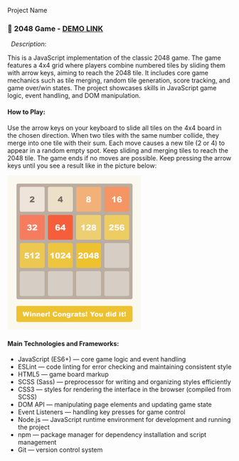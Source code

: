 Project Name  
### 🧩 **2048 Game**  - [DEMO LINK](https://JulyaPetrovskaya.github.io/js-2048-game)
&nbsp; _Description_: 

This is a JavaScript implementation of the classic 2048 game. The game features a 4x4 grid where players combine numbered tiles by sliding them with arrow keys, aiming to reach the 2048 tile. It includes core game mechanics such as tile merging, random tile generation, score tracking, and game over/win states. The project showcases skills in JavaScript game logic, event handling, and DOM manipulation.  

#### How to Play:
Use the arrow keys on your keyboard to slide all tiles on the 4x4 board in the chosen direction.
When two tiles with the same number collide, they merge into one tile with their sum.
Each move causes a new tile (2 or 4) to appear in a random empty spot.
Keep sliding and merging tiles to reach the 2048 tile.
The game ends if no moves are possible.
Keep pressing the arrow keys until you see a result like in the picture below:

<img src="./src/assets/win.png" alt="Game Screenshot" width="300"/>

#### Main Technologies and Frameworks:
- JavaScript (ES6+) — core game logic and event handling
- ESLint — code linting for error checking and maintaining consistent style
- HTML5 — game board markup
- SCSS (Sass) — preprocessor for writing and organizing styles efficiently
- CSS3 — styles for rendering the interface in the browser (compiled from SCSS)
- DOM API — manipulating page elements and updating game state
- Event Listeners — handling key presses for game control
- Node.js — JavaScript runtime environment for development and running the project
- npm — package manager for dependency installation and script management
- Git — version control system
